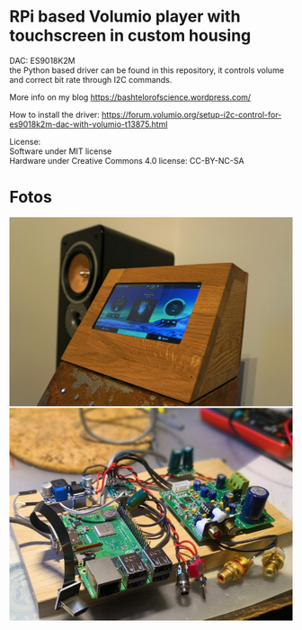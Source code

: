 # RPi based Volumio player with touchscreen in custom housing

DAC: ES9018K2M  
the Python based driver can be found in this repository, it controls volume and correct bit rate through I2C commands.  

More info on my blog https://bashtelorofscience.wordpress.com/

How to install the driver: https://forum.volumio.org/setup-i2c-control-for-es9018k2m-dac-with-volumio-t13875.html

License:  
Software under MIT license  
Hardware under Creative Commons 4.0 license: CC-BY-NC-SA  

# Fotos
![Finished Player](/images/volumio_final.jpg) 
![Volumio guts](/images/volumio_electronics.jpg) 

